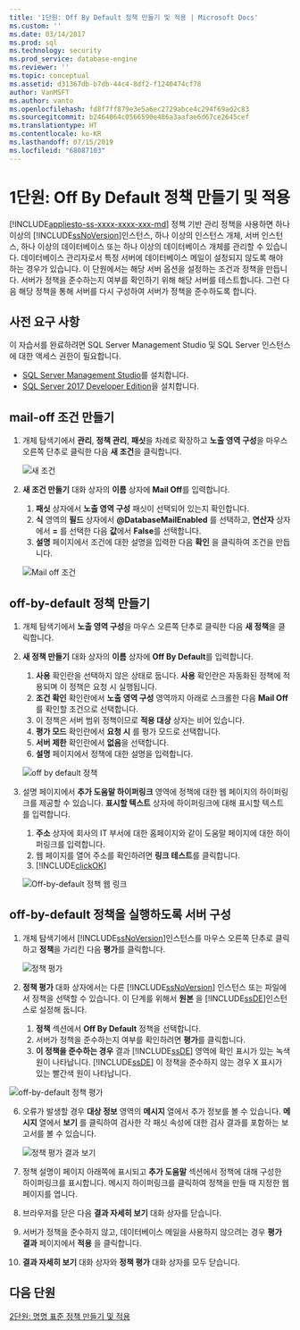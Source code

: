 ```yaml
---
title: '1단원: Off By Default 정책 만들기 및 적용 | Microsoft Docs'
ms.custom: ''
ms.date: 03/14/2017
ms.prod: sql
ms.technology: security
ms.prod_service: database-engine
ms.reviewer: ''
ms.topic: conceptual
ms.assetid: d31367db-b7db-44c4-8df2-f1240474cf78
author: VanMSFT
ms.author: vanto
ms.openlocfilehash: fd8f7ff879e3e5a6ec2729abce4c294f69ad2c83
ms.sourcegitcommit: b2464064c0566590e486a3aafae6d67ce2645cef
ms.translationtype: HT
ms.contentlocale: ko-KR
ms.lasthandoff: 07/15/2019
ms.locfileid: "68087103"
---
```

# <a name="lesson-1-create-and-apply-an-off-by-default-policy"></a>1단원: Off By Default 정책 만들기 및 적용
[!INCLUDE[appliesto-ss-xxxx-xxxx-xxx-md](../../includes/appliesto-ss-xxxx-xxxx-xxx-md.md)]
정책 기반 관리 정책을 사용하면 하나 이상의 [!INCLUDE[ssNoVersion](../../includes/ssnoversion-md.md)]인스턴스, 하나 이상의 인스턴스 개체, 서버 인스턴스, 하나 이상의 데이터베이스 또는 하나 이상의 데이터베이스 개체를 관리할 수 있습니다. 데이터베이스 관리자로서 특정 서버에 데이터베이스 메일이 설정되지 않도록 해야 하는 경우가 있습니다. 이 단원에서는 해당 서버 옵션을 설정하는 조건과 정책을 만듭니다. 서버가 정책을 준수하는지 여부를 확인하기 위해 해당 서버를 테스트합니다. 그런 다음 해당 정책을 통해 서버를 다시 구성하여 서버가 정책을 준수하도록 합니다.  

## <a name="prerequisites"></a>사전 요구 사항
이 자습서를 완료하려면 SQL Server Management Studio 및 SQL Server 인스턴스에 대한 액세스 권한이 필요합니다. 

- [SQL Server Management Studio](https://docs.microsoft.com/sql/ssms/download-sql-server-management-studio-ssms)를 설치합니다.
- [SQL Server 2017 Developer Edition](https://www.microsoft.com/sql-server/sql-server-downloads)을 설치합니다.
  
## <a name="create-the-mail-off-condition"></a>mail-off 조건 만들기

1.  개체 탐색기에서 **관리**, **정책 관리**, **패싯**을 차례로 확장하고 **노출 영역 구성**을 마우스 오른쪽 단추로 클릭한 다음 **새 조건**을 클릭합니다.  

    ![새 조건](Media/lesson-1-create-and-apply-an-off-by-default-policy/new-surface-area-condition.png)
  
2.  **새 조건 만들기** 대화 상자의 **이름** 상자에 **Mail Off**를 입력합니다.   
    1. **패싯** 상자에서 **노출 영역 구성** 패싯이 선택되어 있는지 확인합니다.
    1. **식** 영역의 **필드** 상자에서 **@DatabaseMailEnabled** 를 선택하고, **연산자** 상자에서 **=** 를 선택한 다음 **값**에서 **False**를 선택합니다.  
    1. **설명** 페이지에서 조건에 대한 설명을 입력한 다음 **확인** 을 클릭하여 조건을 만듭니다.  

    ![Mail off 조건](Media/lesson-1-create-and-apply-an-off-by-default-policy/mail-off-condition.png) 
  
## <a name="create-the-off-by-default-policy"></a>off-by-default 정책 만들기  
  
1.  개체 탐색기에서 **노출 영역 구성**을 마우스 오른쪽 단추로 클릭한 다음 **새 정책**을 클릭합니다.  
  
2.  **새 정책 만들기** 대화 상자의 **이름** 상자에 **Off By Default**를 입력합니다. 
    1. **사용** 확인란을 선택하지 않은 상태로 둡니다. **사용** 확인란은 자동화된 정책에 적용되며 이 정책은 요청 시 실행됩니다.
    1. **조건 확인** 확인란에서 **노출 영역 구성** 영역까지 아래로 스크롤한 다음 **Mail Off** 를 확인할 조건으로 선택합니다.
    1. 이 정책은 서버 범위 정책이므로 **적용 대상** 상자는 비어 있습니다. 
    1. **평가 모드** 확인란에서 **요청 시** 를 평가 모드로 선택합니다.
    1. **서버 제한** 확인란에서 **없음**을 선택합니다.
    1. **설명** 페이지에서 정책에 대한 설명을 입력합니다.  

    ![off by default 정책](Media/lesson-1-create-and-apply-an-off-by-default-policy/off-by-default-policy.png)
  
9. 설명 페이지에서 **추가 도움말 하이퍼링크** 영역에 정책에 대한 웹 페이지의 하이퍼링크를 제공할 수 있습니다. **표시할 텍스트** 상자에 하이퍼링크에 대해 표시할 텍스트를 입력합니다.
    1. **주소** 상자에 회사의 IT 부서에 대한 홈페이지와 같이 도움말 페이지에 대한 하이퍼링크를 입력합니다.
    1. 웹 페이지를 열어 주소를 확인하려면 **링크 테스트**를 클릭합니다.
    1. [!INCLUDE[clickOK](../../includes/clickok-md.md)]  

    ![Off-by-default 정책 웹 링크](Media/lesson-1-create-and-apply-an-off-by-default-policy/off-by-default-policy-web-link.png)


## <a name="configure-server-to-run-off-by-default-policy"></a>off-by-default 정책을 실행하도록 서버 구성 

1.  개체 탐색기에서 [!INCLUDE[ssNoVersion](../../includes/ssnoversion-md.md)]인스턴스를 마우스 오른쪽 단추로 클릭하고 **정책**을 가리킨 다음 **평가**를 클릭합니다.  

    ![정책 평가](Media/lesson-1-create-and-apply-an-off-by-default-policy/evaluate-policy.png)
  
2.  **정책 평가** 대화 상자에서는 다른 [!INCLUDE[ssNoVersion](../../includes/ssnoversion-md.md)] 인스턴스 또는 파일에서 정책을 선택할 수 있습니다. 이 단계를 위해서 **원본** 을 [!INCLUDE[ssDE](../../includes/ssde-md.md)]인스턴스로 설정해 둡니다.  
    1. **정책** 섹션에서 **Off By Default** 정책을 선택합니다.
    1. 서버가 정책을 준수하는지 여부를 확인하려면 **평가**를 클릭합니다.
    1. **이 정책을 준수하는 경우** 결과 [!INCLUDE[ssDE](../../includes/ssde-md.md)] 영역에 확인 표시가 있는 녹색 원이 나타납니다. [!INCLUDE[ssDE](../../includes/ssde-md.md)] 이 정책을 준수하지 않는 경우 X 표시가 있는 빨간색 원이 나타납니다. 

   ![off-by-default 정책 평가](Media/lesson-1-create-and-apply-an-off-by-default-policy/evaluate-off-by-default-policy.png)

  
6.  오류가 발생할 경우 **대상 정보** 영역의 **메시지** 열에서 추가 정보를 볼 수 있습니다. **메시지** 열에서 **보기** 를 클릭하여 검사한 각 패싯 속성에 대한 검사 결과를 포함하는 보고서를 볼 수 있습니다. 

    ![정책 평가 결과 보기](Media/lesson-1-create-and-apply-an-off-by-default-policy/view-results-of-policy-evaluation.png)
  
7.  정책 설명이 페이지 아래쪽에 표시되고 **추가 도움말** 섹션에서 정책에 대해 구성한 하이퍼링크를 표시합니다. 메시지 하이퍼링크를 클릭하여 정책을 만들 때 지정한 웹 페이지를 엽니다.   

1.  브라우저를 닫은 다음 **결과 자세히 보기** 대화 상자를 닫습니다.  

1. 서버가 정책을 준수하지 않고, 데이터베이스 메일을 사용하지 않으려는 경우 **평가 결과** 페이지에서 **적용** 을 클릭합니다.  
  
10. **결과 자세히 보기** 대화 상자와 **정책 평가** 대화 상자를 모두 닫습니다.   

   
## <a name="next-lesson"></a>다음 단원  
[2단원: 명명 표준 정책 만들기 및 적용](../../relational-databases/policy-based-management/lesson-2-create-and-apply-a-naming-standards-policy.md)  
  
  
  
